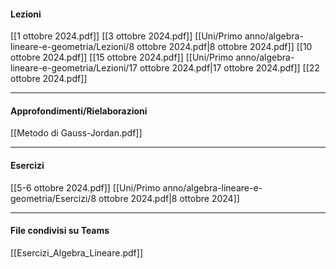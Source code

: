 #### Lezioni

[[1 ottobre 2024.pdf]]
[[3 ottobre 2024.pdf]]
[[Uni/Primo anno/algebra-lineare-e-geometria/Lezioni/8 ottobre 2024.pdf|8 ottobre 2024.pdf]]
[[10 ottobre 2024.pdf]]
[[15 ottobre 2024.pdf]]
[[Uni/Primo anno/algebra-lineare-e-geometria/Lezioni/17 ottobre 2024.pdf|17 ottobre 2024.pdf]]
[[22 ottobre 2024.pdf]]

---
#### Approfondimenti/Rielaborazioni

[[Metodo di Gauss-Jordan.pdf]]


---
#### Esercizi

[[5-6 ottobre 2024.pdf]]
[[Uni/Primo anno/algebra-lineare-e-geometria/Esercizi/8 ottobre 2024.pdf|8 ottobre 2024]]

---
#### File condivisi su Teams
[[Esercizi_Algebra_Lineare.pdf]]